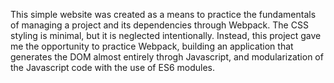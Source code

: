 This simple website was created as a means to practice the fundamentals of managing a project and its dependencies through Webpack. The CSS styling is minimal, but it is neglected intentionally. Instead, this project gave me the opportunity to practice Webpack, building an application that generates the DOM almost entirely throgh Javascript, and modularization of the Javascript code with the use of ES6 modules.
